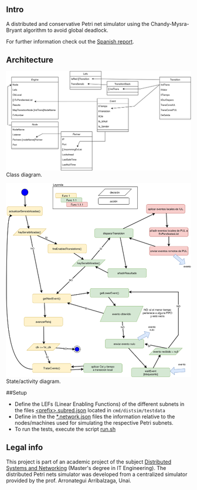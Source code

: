 ## Intro
A distributed and conservative Petri net simulator using the Chandy-Mysra-Bryant 
algorithm to avoid global deadlock.

For further information check out the [Spanish report](doc/memoria_miniproyecto_Marius_Crisan.pdf).



## Architecture
![Class diagram](doc/Clases_SimDist.png)
Class diagram.

![State diagram](doc/Estados_SimDist.png)
State/activity diagram.

##Setup
- Define the LEFs (Linear Enabling Functions) of the different subnets in the files [\<prefix\>.subred.json](code/simuladores/cmd/distsim/testdata/2subredes.network.json)
  located in `cmd/distsim/testdata`  
- Define in the the [*.network.json](code/simuladores/cmd/distsim/testdata/2subredes.network.json) files the information 
  relative to the nodes/machines used for simulating the respective Petri subnets.
- To run the tests, execute the script [run.sh](code/simuladores/cmd/distsim/run.sh)

## Legal info
This project is part of an academic project of the subject [Distributed Systems and Networking](https://estudios.unizar.es/estudio/asignatura?anyo_academico=2019&asignatura_id=62223&estudio_id=20190683&centro_id=110&plan_id_nk=534)
(Master's degree in IT Engineering). The distributed Petri nets simulator was developed from a
centralized simulator provided by the prof. Arronategui Arribalzaga, Unai. 